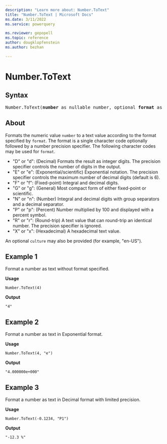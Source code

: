 ```yaml
---
description: "Learn more about: Number.ToText"
title: "Number.ToText | Microsoft Docs"
ms.date: 3/11/2022
ms.service: powerquery

ms.reviewer: gepopell
ms.topic: reference
author: dougklopfenstein
ms.author: bezhan

---
```

# Number.ToText

## Syntax

<pre>
Number.ToText(<b>number</b> as nullable number, optional <b>format</b> as nullable text, optional <b>culture</b> as nullable text) as nullable text
</pre>
  
## About

Formats the numeric value `number` to a text value according to the format specified by `format`. The format is a single character code optionally followed by a number precision specifier. The following character codes may be used for `format`.

* "D" or "d": (Decimal) Formats the result as integer digits. The precision specifier controls the number of digits in the output.
* "E" or "e": (Exponential/scientific) Exponential notation. The precision specifier controls the maximum number of decimal digits (default is 6).
* "F" or "f": (Fixed-point) Integral and decimal digits.
* "G" or "g": (General) Most compact form of either fixed-point or scientific.
* "N" or "n": (Number) Integral and decimal digits with group separators and a decimal separator.
* "P" or "p": (Percent) Number multiplied by 100 and displayed with a percent symbol.
* "R" or "r": (Round-trip) A text value that can round-trip an identical number. The precision specifier is ignored.
* "X" or "x": (Hexadecimal) A hexadecimal text value.

An optional `culture` may also be provided (for example, "en-US").

## Example 1

Format a number as text without format specified.

**Usage**

```powerquery-m
Number.ToText(4)
```

**Output**

`"4"`

## Example 2

Format a number as text in Exponential format.

**Usage**

```powerquery-m
Number.ToText(4, "e")
```

**Output**

`"4.000000e+000"`

## Example 3

Format a number as text in Decimal format with limited precision.

**Usage**

```powerquery-m
Number.ToText(-0.1234, "P1")
```

**Output**

`"-12.3 %"`
